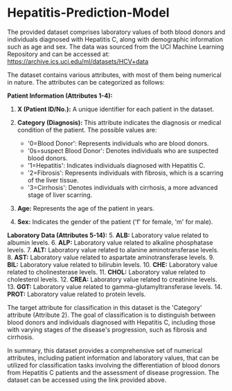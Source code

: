 # Hepatitis-Prediction-Model
The provided dataset comprises laboratory values of both blood donors and individuals diagnosed with Hepatitis C, along with demographic information such as age and sex. The data was sourced from the UCI Machine Learning Repository and can be accessed at: https://archive.ics.uci.edu/ml/datasets/HCV+data

The dataset contains various attributes, with most of them being numerical in nature. The attributes can be categorized as follows:

**Patient Information (Attributes 1-4):**
1. **X (Patient ID/No.):** A unique identifier for each patient in the dataset.
2. **Category (Diagnosis):** This attribute indicates the diagnosis or medical condition of the patient. The possible values are:
   - '0=Blood Donor': Represents individuals who are blood donors.
   - '0s=suspect Blood Donor': Denotes individuals who are suspected blood donors.
   - '1=Hepatitis': Indicates individuals diagnosed with Hepatitis C.
   - '2=Fibrosis': Represents individuals with fibrosis, which is a scarring of the liver tissue.
   - '3=Cirrhosis': Denotes individuals with cirrhosis, a more advanced stage of liver scarring.

3. **Age:** Represents the age of the patient in years.
4. **Sex:** Indicates the gender of the patient ('f' for female, 'm' for male).

**Laboratory Data (Attributes 5-14):**
5. **ALB:** Laboratory value related to albumin levels.
6. **ALP:** Laboratory value related to alkaline phosphatase levels.
7. **ALT:** Laboratory value related to alanine aminotransferase levels.
8. **AST:** Laboratory value related to aspartate aminotransferase levels.
9. **BIL:** Laboratory value related to bilirubin levels.
10. **CHE:** Laboratory value related to cholinesterase levels.
11. **CHOL:** Laboratory value related to cholesterol levels.
12. **CREA:** Laboratory value related to creatinine levels.
13. **GGT:** Laboratory value related to gamma-glutamyltransferase levels.
14. **PROT:** Laboratory value related to protein levels.

The target attribute for classification in this dataset is the 'Category' attribute (Attribute 2). The goal of classification is to distinguish between blood donors and individuals diagnosed with Hepatitis C, including those with varying stages of the disease's progression, such as fibrosis and cirrhosis.

In summary, this dataset provides a comprehensive set of numerical attributes, including patient information and laboratory values, that can be utilized for classification tasks involving the differentiation of blood donors from Hepatitis C patients and the assessment of disease progression. The dataset can be accessed using the link provided above.
